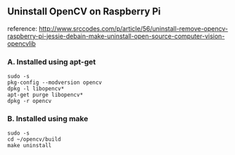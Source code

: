 ## Uninstall OpenCV on Raspberry Pi

reference: http://www.srccodes.com/p/article/56/uninstall-remove-opencv-raspberry-pi-jessie-debain-make-uninstall-open-source-computer-vision-opencvlib

### A. Installed using apt-get

```
sudo -s
pkg-config --modversion opencv
dpkg -l libopencv*
apt-get purge libopencv*
dpkg -r opencv
```

### B. Installed using make

```
sudo -s
cd ~/opencv/build
make uninstall
```
